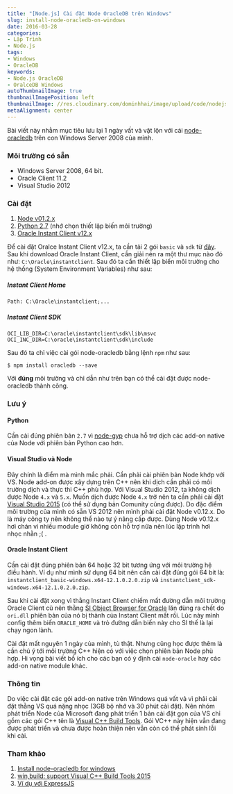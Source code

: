 ```yaml
---
title: "[Node.js] Cài đặt Node OracleDB trên Windows"
slug: install-node-oracledb-on-windows
date: 2016-03-28
categories:
- Lập Trình
- Node.js
tags:
- Windows
- OracleDB
keywords:
- Node.js OracleDB
- OralceDB Windows
autoThumbnailImage: true
thumbnailImagePosition: left
thumbnailImage: //res.cloudinary.com/dominhhai/image/upload/code/nodejs.png
metaAlignment: center
---
```

Bài viết này nhằm mục tiêu lưu lại 1 ngày vất vả vật lộn với cái [node-oracledb](https://github.com/oracle/node-oracledb) trên con Windows Server 2008 của mình.

### Môi trường có sẵn

* Windows Server 2008, 64 bit.
* Oracle Client 11.2
* Visual Studio 2012

### Cài đặt
1. [Node v01.2.x](https://nodejs.org/dist/v0.12.9/)
2. [Python 2.7](https://www.python.org/downloads/) (nhớ chọn thiết lập biến môi trường)
3. [Oracle Instant Client v12.x](http://www.oracle.com/technetwork/database/features/instant-client/index-100365.html)

Để cài đặt Oralce Instant Client v12.x, ta cần tải 2 gói `basic` và `sdk` từ [đây](http://www.oracle.com/technetwork/database/features/instant-client/index-100365.html). Sau khi download Oracle Instant Client, cần giải nén ra một thư mục nào đó như: `C:\Oracle\instantclient`. Sau đó ta cần thiết lập biến môi trường cho hệ thống (System Environment Variables) như sau:

##### Instant Client Home
```
Path: C:\Oracle\instantclient;...
```

##### Instant Client SDK
```
OCI_LIB_DIR=C:\oracle\instantclient\sdk\lib\msvc
OCI_INC_DIR=C:\oracle\instantclient\sdk\include
```

Sau đó ta chỉ việc cài gói node-oracledb bằng lệnh `npm` như sau:

```
$ npm install oracledb --save
```

Với __đúng__ môi trường và chỉ dẫn như trên bạn có thể cài đặt được node-oracledb thành công.

### Lưu ý
#### Python
Cần cài đúng phiên bản `2.7` vì [node-gyp](https://github.com/nodejs/node-gyp) chưa hỗ trợ dịch các add-on native của Node với phiên bản Python cao hơn.

#### Visual Studio và Node
Đây chính là điểm mà mình mắc phải. Cần phải cài phiên bản Node khớp với VS. Node add-on được xây dựng trên C++ nên khi dịch cần phải có môi trường dịch và thực thi C++ phù hợp. Với Visual Studio 2012, ta không dịch được Node `4.x` và `5.x`. Muốn dịch được Node `4.x` trở nên ta cần phải cài đặt [Visual Studio 2015](https://www.visualstudio.com/en-us/downloads/download-visual-studio-vs.aspx) (có thể sử dụng bản Comunity cũng được). Do đặc điểm môi trường của mình có sẵn VS 2012 nên mình phải cài đặt Node v0.12.x. Do là máy công ty nên không thể nào tự ý nâng cấp được. Dùng Node v0.12.x hơi chán vì nhiều module giờ không còn hỗ trợ nữa nên lúc lập trình hơi nhọc nhằn ;( .

#### Oracle Instant Client
Cần cài đặt đúng phiên bản 64 hoặc 32 bit tương ứng với môi trường hệ điều hành. Ví dụ như mình sử dụng 64 bit nên cần cài đặt đúng gói 64 bit là: `instantclient_basic-windows.x64-12.1.0.2.0.zip` và `instantclient_sdk-windows.x64-12.1.0.2.0.zip`.

Sau khi cài đặt xong vì thằng Instant Client chiếm mất đường dẫn môi trường Oracle Client cũ nên thằng [SI Object Browser for Oracle](https://www.seshop.com/special/systemintegrator/siob_oracle/) lăn đùng ra chết do `ori.dll` phiên bản của nó bị thành của Instant Client mất rồi. Lúc này mình config thêm biến `ORACLE_HOME` và trỏ đường dẫn biến này cho SI thế là lại chạy ngon lành.

Cài đặt mất nguyên 1 ngày của mình, tù thật. Nhưng cũng học được thêm là cần chú ý tới môi trường C++ hiện có với việc chọn phiên bản Node phù hợp. Hi vọng bài viết bổ ích cho các bạn có ý định cài `node-oracle` hay các add-on native module khác.

### Thông tin
Do việc cài đặt các gói add-on native trên Windows quá vất vả vì phải cài đặt thằng VS quá nặng nhọc (3GB bộ nhớ và 30 phút cài đặt). Nên nhóm phát triển Node của Microsoft đang phát triển 1 bản cài đặt gọn của VS chỉ gồm các gói C++ tên là [Visual C++ Build Tools](https://www.microsoft.com/en-us/download/details.aspx?id=49983). Gói VC++ này hiện vẫn đang được phát triển và chưa được hoàn thiện nên vẫn còn có thể phát sinh lỗi khi cài.

### Tham khảo
1. [Install node-oracledb for windows](https://github.com/oracle/node-oracledb/blob/master/INSTALL.md#instwin)
2. [win,build: support Visual C++ Build Tools 2015](https://github.com/nodejs/node/pull/5627)
3. [Ví dụ với ExpressJS](https://github.com/dominhhai/express-oracledb)
